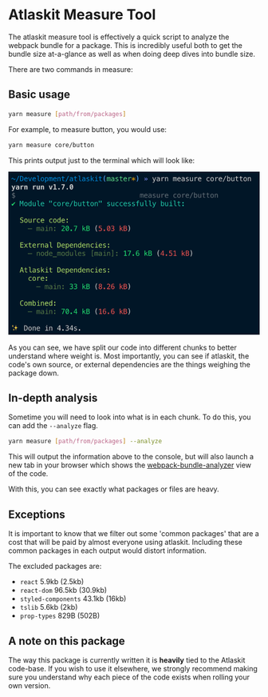 # Atlaskit Measure Tool

The atlaskit measure tool is effectively a quick script to analyze the webpack bundle for a package. This is incredibly useful both to get the bundle size at-a-glance as well as when doing deep dives into bundle size.

There are two commands in measure:

## Basic usage

```sh
yarn measure [path/from/packages]
```

For example, to measure button, you would use:

```sh
yarn measure core/button
```

This prints output just to the terminal which will look like:

![measure output](./screenshots/measure-output.png)

As you can see, we have split our code into different chunks to better understand where weight is. Most importantly, you can see if atlaskit, the code's own source, or external dependencies are the things weighing the package down.

## In-depth analysis

Sometime you will need to look into what is in each chunk. To do this, you can add the `--analyze` flag.

```sh
yarn measure [path/from/packages] --analyze
```

This will output the information above to the console, but will also launch a new tab in your browser which shows the [webpack-bundle-analyzer](https://www.npmjs.com/package/webpack-bundle-analyzer) view of the code.

With this, you can see exactly what packages or files are heavy.

## Exceptions

It is important to know that we filter out some 'common packages' that are a cost that will be paid by almost everyone using atlaskit. Including these common packages in each output would distort information.

The excluded packages are:

- `react` 5.9kb (2.5kb)
- `react-dom` 96.5kb (30.9kb)
- `styled-components` 43.1kb (16kb)
- `tslib` 5.6kb (2kb)
- `prop-types` 829B (502B)

## A note on this package

The way this package is currently written it is **heavily** tied to the Atlaskit code-base. If you wish to use it elsewhere, we strongly recommend making sure you understand why each piece of the code exists when rolling your own version.